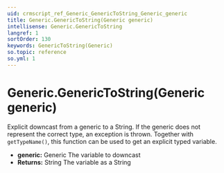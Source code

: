 ```yaml
---
uid: crmscript_ref_Generic_GenericToString_Generic_generic
title: Generic.GenericToString(Generic generic)
intellisense: Generic.GenericToString
langref: 1
sortOrder: 130
keywords: GenericToString(Generic)
so.topic: reference
so.yml: 1
---
```


# Generic.GenericToString(Generic generic)

Explicit downcast from a generic to a String. If the generic does not represent the correct type, an exception is thrown. Together with `getTypeName()`, this function can be used to get an explicit typed variable.

* **generic:** Generic The variable to downcast
* **Returns:** String The variable as a String
